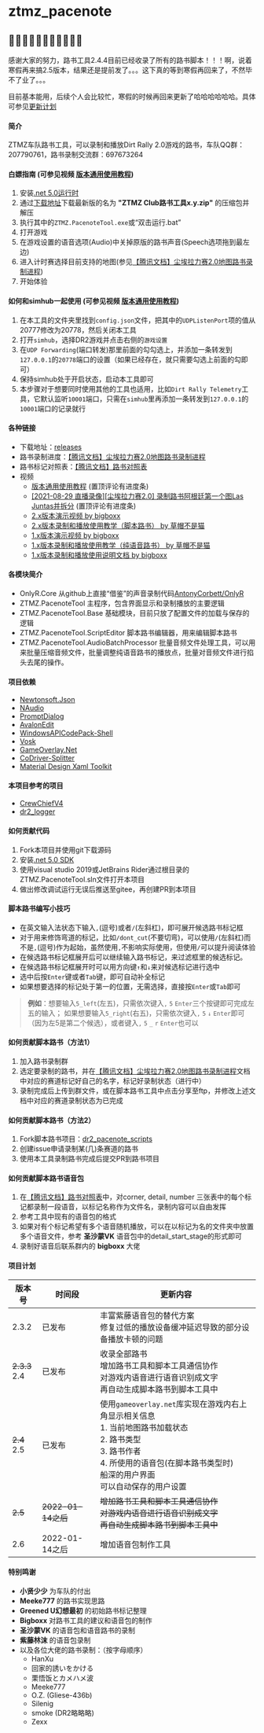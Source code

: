 # ztmz_pacenote

## 🎉🎉🎉🎉🎉🎉🎉🎉🎉🎉🎉
感谢大家的努力，路书工具2.4.4目前已经收录了所有的路书脚本！！！啊，说着寒假再来搞2.5版本，结果还是提前发了。。。这下真的等到寒假再回来了，不然毕不了业了。。。

目前基本能用，后续个人会比较忙，寒假的时候再回来更新了哈哈哈哈哈哈。具体可参见[更新计划](#plan)

#### 简介
ZTMZ车队路书工具，可以录制和播放Dirt Rally 2.0游戏的路书，车队QQ群：207790761，路书录制交流群：697673264

#### 白嫖指南 (可参见视频 [版本通用使用教程](https://www.bilibili.com/video/BV1oq4y1u7ua/))
1. 安装[.net 5.0运行时](https://dotnet.microsoft.com/download/dotnet/thank-you/runtime-desktop-5.0.12-windows-x64-installer)
2. 通过[下载地址](https://gitee.com/ztmz/ztmz_pacenote/releases)下载最新版的名为 __"ZTMZ Club路书工具x.y.zip"__ 的压缩包并解压
3. 执行其中的`ZTMZ.PacenoteTool.exe`或“双击运行.bat”
4. 打开游戏
5. 在游戏设置的语音选项(Audio)中关掉原版的路书声音(Speech选项拖到最左边)
6. 进入计时赛选择目前支持的地图(参见[【腾讯文档】尘埃拉力赛2.0地图路书录制进程](https://docs.qq.com/sheet/DVVljT3dMWkpYSWdH))
7. 开始体验

#### 如何和simhub一起使用 (可参见视频 [版本通用使用教程](https://www.bilibili.com/video/BV1oq4y1u7ua/))
1. 在本工具的文件夹里找到`config.json`文件，把其中的`UDPListenPort`项的值从20777修改为20778，然后关闭本工具
2. 打开`simhub`，选择DR2游戏并点击右侧的`游戏设置`
3. 在`UDP Forwarding`(端口转发)那里前面的勾勾选上，并添加一条转发到`127.0.0.1`的`20778`端口的设置（如果已经存在，就只需要勾选上前面的勾即可）
4. 保持simhub处于开启状态，启动本工具即可
5. 本步骤对于想要同时使用其他的工具也适用，比如`Dirt Rally Telemetry`工具，它默认监听`10001`端口，只需在`simhub`里再添加一条转发到`127.0.0.1`的`10001`端口的记录就行

#### 各种链接
* 下载地址：[releases](https://gitee.com/ztmz/ztmz_pacenote/releases)
* 路书录制进度：[【腾讯文档】尘埃拉力赛2.0地图路书录制进程](https://docs.qq.com/sheet/DVVljT3dMWkpYSWdH)
* 路书标记对照表：[【腾讯文档】路书对照表](https://docs.qq.com/sheet/DVVlVZFdCWldkdXBi)
* 视频
    - [版本通用使用教程](https://www.bilibili.com/video/BV1oq4y1u7ua/) (置顶评论有进度条)
    - [\[2021-08-29 直播录像\]\[尘埃拉力赛2.0\] 录制路书阿根廷第一个图Las Juntas并拆分](https://www.bilibili.com/video/BV1yQ4y1178R/) (置顶评论有进度条)
    - [2.x版本演示视频 by bigboxx](https://www.bilibili.com/video/BV1jv411J7aL)
    - [2.x版本录制和播放使用教学（脚本路书） by 草帽不是猫](https://www.bilibili.com/video/BV1a64y1i7vs)
    - [1.x版本演示视频 by bigboxx](https://www.bilibili.com/video/BV1Kh411r7PX)
    - [1.x版本录制和播放使用教学（纯语音路书） by 草帽不是猫](https://www.bilibili.com/video/BV1Ev411n7v9)
    - [1.x版本录制和播放使用说明文档 by bigboxx](https://www.bilibili.com/read/cv12176546)


#### 各模块简介
* OnlyR.Core
从github上直接“借鉴”的声音录制代码[AntonyCorbett/OnlyR](https://github.com/AntonyCorbett/OnlyR)
* ZTMZ.PacenoteTool
主程序，包含界面显示和录制播放的主要逻辑
* ZTMZ.PacenoteTool.Base
基础模块，目前只放了配置文件的加载与保存的逻辑
* ZTMZ.PacenoteTool.ScriptEditor
脚本路书编辑器，用来编辑脚本路书
* ZTMZ.PacenoteTool.AudioBatchProcessor
批量音频文件处理工具，可以用来批量压缩音频文件，批量调整纯语音路书的播放点，批量对音频文件进行掐头去尾的操作。

#### 项目依赖
* [Newtonsoft.Json](https://www.newtonsoft.com/json)
* [NAudio](https://github.com/naudio/NAudio)
* [PromptDialog](https://github.com/manuelcanepa/wpf-prompt-dialog)
* [AvalonEdit](http://avalonedit.net/)
* [WindowsAPICodePack-Shell](https://github.com/aybe/Windows-API-Code-Pack-1.1)
* [Vosk](https://alphacephei.com/vosk/)
* [GameOverlay.Net](https://github.com/michel-pi/GameOverlay.Net)
* [CoDriver-Splitter](https://github.com/CookiePLMonster/CoDriver-Splitter)
* [Material Design Xaml Toolkit](https://github.com/MaterialDesignInXAML/MaterialDesignInXamlToolkit)
#### 本项目参考的项目
* [CrewChiefV4](https://gitlab.com/mr_belowski/CrewChiefV4)
* [dr2_logger](https://github.com/ErlerPhilipp/dr2_logger)

#### 如何贡献代码
1. Fork本项目并使用git下载源码
2. 安装[.net 5.0 SDK](https://dotnet.microsoft.com/download/dotnet/thank-you/sdk-5.0.303-windows-x64-installer)
3. 使用visual studio 2019或JetBrains Rider通过根目录的ZTMZ.PacenoteTool.sln文件打开本项目
4. 做出修改调试运行无误后推送至gitee，再创建PR到本项目

#### 脚本路书编写小技巧
- 在英文输入法状态下输入`,`(逗号)或者`/`(左斜杠)，即可展开候选路书标记框
- 对于用来修饰弯道的标记，比如`/dont_cut`(不要切弯)，可以使用`/`(左斜杠)而不是`,`(逗号)作为起始，虽然使用`,`不影响实际使用，但使用`/`可以提升阅读体验
- 在候选路书标记框展开后可以继续输入路书标记，来过滤框里的候选标记。
- 在候选路书标记框展开时可以用方向键`↑`和`↓`来对候选标记进行选中
- 选中后按`Enter`键或者`Tab`键，即可自动补全标记
- 如果想要选择的标记处于第一的位置，无需选择，直接按`Enter`或`Tab`即可

> **例如**：想要输入`5_left`(左五)，只需依次键入`,` `5` `Enter`三个按键即可完成左五的输入；
> 如果想要输入`5_right`(右五)，只需依次键入`,` `5` `↓` `Enter`即可（因为左5是第二个候选），或者键入`,` `5` `_` `r` `Enter`也可以

#### 如何贡献脚本路书（方法1）
1. 加入路书录制群
2. 选定要录制的路书，并在[【腾讯文档】尘埃拉力赛2.0地图路书录制进程](https://docs.qq.com/sheet/DVVljT3dMWkpYSWdH)文档中对应的赛道标记好自己的名字，标记好录制状态（进行中）
3. 录制完成后上传到群文件，或在脚本路书工具中点击分享至ftp，并修改上述文档中对应的赛道录制状态为已完成

#### 如何贡献脚本路书（方法2）
1. Fork脚本路书项目：[dr2_pacenote_scripts](https://gitee.com/ztmz/dr2_pacenote_scripts)
2. 创建issue申请录制某(几)条赛道的路书
3. 使用本工具录制路书完成后提交PR到路书项目

#### 如何贡献脚本路书语音包
1. 在[【腾讯文档】路书对照表](https://docs.qq.com/sheet/DVVlVZFdCWldkdXBi)中，对corner, detail, number 三张表中的每个标记都录制一段语音，以标记名称作为文件名，录制内容可以自由发挥
2. 参考工具中现有的语音包的格式
3. 如果对有个标记希望有多个语音随机播放，可以在以标记为名的文件夹中放置多个语音文件，参考 __圣沙蒙VK__ 语音包中的detail_start_stage的形式即可
4. 录制好语音后联系群内的 __bigboxx__ 大佬

#### 项目计划
<a name='plan'></a>

版本号 | 时间段 | 更新内容
------|-------|---------
2.3.2 | 已发布 | 丰富紫藤语音包的替代方案<br />修复过低的播放设备缓冲延迟导致的部分设备播放卡顿的问题
~~2.3.3~~ <br />2.4 | 已发布 | 收录全部路书<br />增加路书工具和脚本工具通信协作<br />对游戏内语音进行语音识别成文字<br />再自动生成脚本路书到脚本工具中
~~2.4~~ <br />2.5   | 已发布 | 使用`gameoverlay.net`库实现在游戏内右上角显示相关信息<br />1. 当前地图路书加载状态<br />2. 路书类型<br />3. 路书作者<br />4. 所使用的语音包(在脚本路书类型时)<br />船深的用户界面<br />可以自动保存的用户设置
~~2.5~~   | ~~2022-01-14之后~~ | ~~增加路书工具和脚本工具通信协作<br />对游戏内语音进行语音识别成文字<br />再自动生成脚本路书到脚本工具中~~
2.6   | 2022-01-14之后 | 增加语音包制作工具

#### 特别鸣谢
* __小贤少少__ 为车队的付出
* __Meeke777__ 的路书实现思路
* __Greened U幻想最初__ 的初始路书标记整理
* __Bigboxx__ 对路书工具的建议和语音包的制作
* __圣沙蒙VK__ 的语音包和语音路书的录制
* __紫藤林沫__ 的语音包录制
* 以及各位大佬的路书录制：（按字母顺序）
    * HanXu
    * 回家的誘いをかける
    * 栗悟饭とカメハメ波
    * Meeke777
    * O.Z. (Gliese-436b)
    * Silenig
    * smoke (DR2略略略)
    * Zexx
